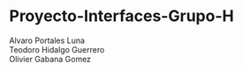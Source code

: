 # Proyecto-Interfaces-Grupo-H
Alvaro Portales Luna  
Teodoro Hidalgo Guerrero  
Olivier Gabana Gomez
